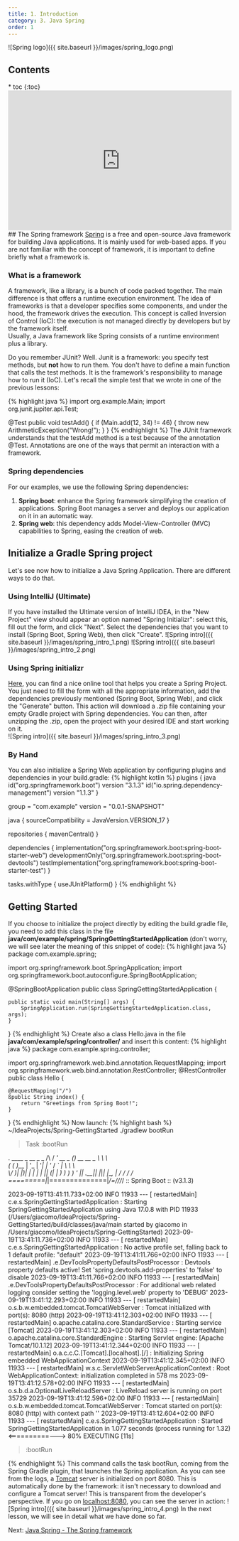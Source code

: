 ```yaml
---
title: 1. Introduction
category: 3. Java Spring
order: 1
---
```

![Spring logo]({{ site.baseurl }}/images/spring_logo.png)
<h2>Contents</h2>
* toc
{:toc}
<iframe width="100%" height="315" src="https://www.youtube.com/embed/wAAJ8eS-CzA?si=oCBZVTMpJ9D7p-ZM" title="YouTube video player" frameborder="0" allow="accelerometer; autoplay; clipboard-write; encrypted-media; gyroscope; picture-in-picture; web-share" allowfullscreen></iframe>
## The Spring framework
<a target="_blank" rel="noopener noreferrer" href="https://spring.io/">Spring</a> is a free and open-source Java framework for building Java applications. It is mainly used for web-based apps. If you are not familiar with the concept of framework, it is important to define briefly what a framework is.

### What is a framework
A framework, like a library, is a bunch of code packed together. The main difference is that offers a runtime execution environment. The idea of frameworks is that a developer specifies some components, and under the hood, the framework drives the execution. This concept is called Inversion of Control (IoC): the execution is not managed directly by developers but by the framework itself.  
Usually, a Java framework like Spring consists of a runtime environment plus a library.  

Do you remember JUnit? Well. Junit is a framework: you specify test methods, but **not** how to run them. You don't have to define a main function that calls the test methods. It is the framework's responsibility to manage how to run it (IoC). Let's recall the simple test that we wrote in one of the previous lessons:  

{% highlight java %}
import org.example.Main;
import org.junit.jupiter.api.Test;

@Test 
public void testAdd() {
    if (Main.add(12, 34) != 46) {
        throw new ArithmeticException("Wrong!");
    }
}
{% endhighlight %}
The JUnit framework understands that the testAdd method is a test because of the annotation @Test. Annotations are one of the ways that permit an interaction with a framework.

### Spring dependencies
For our examples, we use the following Spring dependencies:  
1. **Spring boot**: enhance the Spring framework simplifying the creation of applications. Spring Boot manages a server and deploys our application on it in an automatic way.
2. **Spring web**: this dependency adds Model-View-Controller (MVC) capabilities to Spring, easing the creation of web.

## Initialize a Gradle Spring project
Let's see now how to initialize a Java Spring Application. There are different ways to do that.
### Using IntelliJ (Ultimate)
If you have installed the Ultimate version of IntelliJ IDEA, in the "New Project" view should appear an option named "Spring Initializr": select this, fill out the form, and click "Next". Select the dependencies that you want to install (Spring Boot, Spring Web), then click "Create".
![Spring intro]({{ site.baseurl }}/images/spring_intro_1.png)
![Spring intro]({{ site.baseurl }}/images/spring_intro_2.png)
### Using Spring initializr
<a target="_blank" rel="noopener noreferrer" href="start.spring.io">Here</a>, you can find a nice online tool that helps you create a Spring Project. You just need to fill the form with all the appropriate information, add the dependencies previously mentioned (Spring Boot, Spring Web), and click the "Generate" button. This action will download a .zip file containing your empty Gradle project with Spring dependencies. You can then, after unzipping the .zip, open the project with your desired IDE and start working on it.  
![Spring intro]({{ site.baseurl }}/images/spring_intro_3.png)
### By Hand
You can also initialize a Spring Web application by configuring plugins and dependencies in your build.gradle:
{% highlight kotlin %}
plugins {
    java
    id("org.springframework.boot") version "3.1.3"
    id("io.spring.dependency-management") version "1.1.3"
}

group = "com.example"
version = "0.0.1-SNAPSHOT"

java {
    sourceCompatibility = JavaVersion.VERSION_17
}

repositories {
    mavenCentral()
}

dependencies {
    implementation("org.springframework.boot:spring-boot-starter-web")
    developmentOnly("org.springframework.boot:spring-boot-devtools")
    testImplementation("org.springframework.boot:spring-boot-starter-test")
}

tasks.withType<Test> {
    useJUnitPlatform()
}
{% endhighlight %}
## Getting Started
If you choose to initialize the project directly by editing the build.gradle file, you need to add this class in the file **java/com/example/spring/SpringGettingStartedApplication** (don't worry, we will see later the meaning of this snippet of code):
{% highlight java %}
package com.example.spring;

import org.springframework.boot.SpringApplication;
import org.springframework.boot.autoconfigure.SpringBootApplication;

@SpringBootApplication
public class SpringGettingStartedApplication {

    public static void main(String[] args) {
        SpringApplication.run(SpringGettingStartedApplication.class, args);
    }
}
{% endhighlight %}
Create also a class Hello.java in the file **java/com/example/spring/controller/** and insert this content:
{% highlight java %}
package com.example.spring.controller;

import org.springframework.web.bind.annotation.RequestMapping;
import org.springframework.web.bind.annotation.RestController;
@RestController
public class Hello {

    @RequestMapping("/") 
    ßpublic String index() {
        return "Greetings from Spring Boot!";
    }
}
{% endhighlight %}
Now launch:
{% highlight bash %}
~/IdeaProjects/Spring-GettingStarted ./gradlew bootRun

> Task :bootRun

  .   ____          _            __ _ _
 /\\ / ___'_ __ _ _(_)_ __  __ _ \ \ \ \
( ( )\___ | '_ | '_| | '_ \/ _` | \ \ \ \
 \\/  ___)| |_)| | | | | || (_| |  ) ) ) )
  '  |____| .__|_| |_|_| |_\__, | / / / /
 =========|_|==============|___/=/_/_/_/
 :: Spring Boot ::                (v3.1.3)

2023-09-19T13:41:11.733+02:00  INFO 11933 --- [  restartedMain] c.e.s.SpringGettingStartedApplication    : Starting SpringGettingStartedApplication using Java 17.0.8 with PID 11933 (/Users/giacomo/IdeaProjects/Spring-GettingStarted/build/classes/java/main started by giacomo in /Users/giacomo/IdeaProjects/Spring-GettingStarted)
2023-09-19T13:41:11.736+02:00  INFO 11933 --- [  restartedMain] c.e.s.SpringGettingStartedApplication    : No active profile set, falling back to 1 default profile: "default"
2023-09-19T13:41:11.766+02:00  INFO 11933 --- [  restartedMain] .e.DevToolsPropertyDefaultsPostProcessor : Devtools property defaults active! Set 'spring.devtools.add-properties' to 'false' to disable
2023-09-19T13:41:11.766+02:00  INFO 11933 --- [  restartedMain] .e.DevToolsPropertyDefaultsPostProcessor : For additional web related logging consider setting the 'logging.level.web' property to 'DEBUG'
2023-09-19T13:41:12.293+02:00  INFO 11933 --- [  restartedMain] o.s.b.w.embedded.tomcat.TomcatWebServer  : Tomcat initialized with port(s): 8080 (http)
2023-09-19T13:41:12.303+02:00  INFO 11933 --- [  restartedMain] o.apache.catalina.core.StandardService   : Starting service [Tomcat]
2023-09-19T13:41:12.303+02:00  INFO 11933 --- [  restartedMain] o.apache.catalina.core.StandardEngine    : Starting Servlet engine: [Apache Tomcat/10.1.12]
2023-09-19T13:41:12.344+02:00  INFO 11933 --- [  restartedMain] o.a.c.c.C.[Tomcat].[localhost].[/]       : Initializing Spring embedded WebApplicationContext
2023-09-19T13:41:12.345+02:00  INFO 11933 --- [  restartedMain] w.s.c.ServletWebServerApplicationContext : Root WebApplicationContext: initialization completed in 578 ms
2023-09-19T13:41:12.578+02:00  INFO 11933 --- [  restartedMain] o.s.b.d.a.OptionalLiveReloadServer       : LiveReload server is running on port 35729
2023-09-19T13:41:12.596+02:00  INFO 11933 --- [  restartedMain] o.s.b.w.embedded.tomcat.TomcatWebServer  : Tomcat started on port(s): 8080 (http) with context path ''
2023-09-19T13:41:12.604+02:00  INFO 11933 --- [  restartedMain] c.e.s.SpringGettingStartedApplication    : Started SpringGettingStartedApplication in 1.077 seconds (process running for 1.32)
<==========---> 80% EXECUTING [11s]
> :bootRun

{% endhighlight %}
This command calls the task bootRun, coming from the Spring Gradle plugin, that launches the Spring application. As you can see from the logs, a <a target="_blank" rel="noopener noreferrer" href="https://tomcat.apache.org/">Tomcat</a> server is initialized on port 8080. This is automatically done by the framework: it isn't necessary to download and configure a Tomcat server! This is transparent from the developer's perspective. If you go on <a target="_blank" rel="noopener noreferrer" href="localhost:8080">localhost:8080</a>, you can see the server in action:
![Spring intro]({{ site.baseurl }}/images/spring_intro_4.png)
In the next lesson, we will see in detail what we have done so far.  
<div>
Next: <a href="/SoftwareArchitecture/spring/the-spring-framework">Java Spring - The Spring framework</a>  
</div>